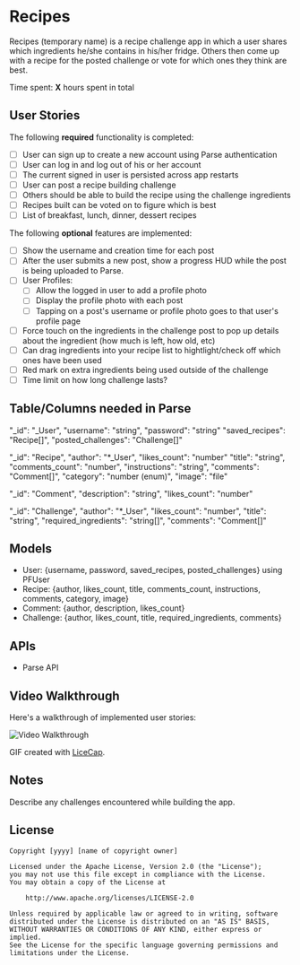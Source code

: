 # Recipes

Recipes (temporary name) is a recipe challenge app in which a user shares which ingredients he/she contains in his/her fridge. Others then come up with a recipe for the posted challenge or vote for which ones they think are best.

Time spent: **X** hours spent in total

## User Stories

The following **required** functionality is completed:

- [ ] User can sign up to create a new account using Parse authentication
- [ ] User can log in and log out of his or her account
- [ ] The current signed in user is persisted across app restarts
- [ ] User can post a recipe building challenge
- [ ] Others should be able to build the recipe using the challenge ingredients
- [ ] Recipes built can be voted on to figure which is best
- [ ] List of breakfast, lunch, dinner, dessert recipes

The following **optional** features are implemented:

- [ ] Show the username and creation time for each post
- [ ] After the user submits a new post, show a progress HUD while the post is being uploaded to Parse.
- [ ] User Profiles:
   - [ ] Allow the logged in user to add a profile photo
   - [ ] Display the profile photo with each post
   - [ ] Tapping on a post's username or profile photo goes to that user's profile page
- [ ] Force touch on the ingredients in the challenge post to pop up details about the ingredient (how much is left, how old, etc)
- [ ] Can drag ingredients into your recipe list to hightlight/check off which ones have been used
- [ ] Red mark on extra ingredients being used outside of the challenge
- [ ] Time limit on how long challenge lasts?

## Table/Columns needed in Parse

"_id": "_User",
"username": "string",
   "password": "string"
   "saved_recipes": "Recipe[]",
   "posted_challenges": "Challenge[]"


   "_id": "Recipe",
   "author": "*_User",
   "likes_count": "number"
   "title": "string",
   "comments_count": "number",
   "instructions": "string",
   "comments": "Comment[]",
   "category": "number (enum)",
   "image": "file"


   "_id": "Comment",
   "description": "string",
   "likes_count": "number"


   "_id": "Challenge",
   "author": "*_User",
   "likes_count": "number",
   "title": "string",
   "required_ingredients": "string[]",
   "comments": "Comment[]"


## Models
- User: {username, password, saved_recipes, posted_challenges} using PFUser
- Recipe: {author, likes_count, title, comments_count, instructions, comments, category, image}
- Comment: {author, description, likes_count}
- Challenge: {author, likes_count, title, required_ingredients, comments}

## APIs
- Parse API

## Video Walkthrough 

Here's a walkthrough of implemented user stories:

<img src='http://i.imgur.com/link/to/your/gif/file.gif' title='Video Walkthrough' width='' alt='Video Walkthrough' />

GIF created with [LiceCap](http://www.cockos.com/licecap/).

## Notes

Describe any challenges encountered while building the app.

## License

    Copyright [yyyy] [name of copyright owner]

    Licensed under the Apache License, Version 2.0 (the "License");
    you may not use this file except in compliance with the License.
    You may obtain a copy of the License at

        http://www.apache.org/licenses/LICENSE-2.0

    Unless required by applicable law or agreed to in writing, software
    distributed under the License is distributed on an "AS IS" BASIS,
    WITHOUT WARRANTIES OR CONDITIONS OF ANY KIND, either express or implied.
    See the License for the specific language governing permissions and
    limitations under the License.
